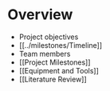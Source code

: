 # Overview
- Project objectives
- [[../milestones/Timeline]]
- Team members
- [[Project Milestones]]
- [[Equipment and Tools]]
- [[Literature Review]]
